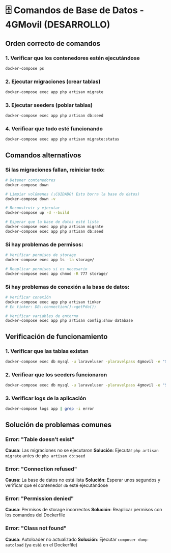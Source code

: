 # 🗄️ Comandos de Base de Datos - 4GMovil (DESARROLLO)

## Orden correcto de comandos

### 1. Verificar que los contenedores estén ejecutándose
```bash
docker-compose ps
```

### 2. Ejecutar migraciones (crear tablas)
```bash
docker-compose exec app php artisan migrate
```

### 3. Ejecutar seeders (poblar tablas)
```bash
docker-compose exec app php artisan db:seed
```

### 4. Verificar que todo esté funcionando
```bash
docker-compose exec app php artisan migrate:status
```

## Comandos alternativos

### Si las migraciones fallan, reiniciar todo:
```bash
# Detener contenedores
docker-compose down

# Limpiar volúmenes (¡CUIDADO! Esto borra la base de datos)
docker-compose down -v

# Reconstruir y ejecutar
docker-compose up -d --build

# Esperar que la base de datos esté lista
docker-compose exec app php artisan migrate
docker-compose exec app php artisan db:seed
```

### Si hay problemas de permisos:
```bash
# Verificar permisos de storage
docker-compose exec app ls -la storage/

# Reaplicar permisos si es necesario
docker-compose exec app chmod -R 777 storage/
```

### Si hay problemas de conexión a la base de datos:
```bash
# Verificar conexión
docker-compose exec app php artisan tinker
# En tinker: DB::connection()->getPdo();

# Verificar variables de entorno
docker-compose exec app php artisan config:show database
```

## Verificación de funcionamiento

### 1. Verificar que las tablas existan
```bash
docker-compose exec db mysql -u laraveluser -plaravelpass 4gmovil -e "SHOW TABLES;"
```

### 2. Verificar que los seeders funcionaron
```bash
docker-compose exec db mysql -u laraveluser -plaravelpass 4gmovil -e "SELECT COUNT(*) FROM usuarios;"
```

### 3. Verificar logs de la aplicación
```bash
docker-compose logs app | grep -i error
```

## Solución de problemas comunes

### Error: "Table doesn't exist"
**Causa**: Las migraciones no se ejecutaron
**Solución**: Ejecutar `php artisan migrate` antes de `php artisan db:seed`

### Error: "Connection refused"
**Causa**: La base de datos no está lista
**Solución**: Esperar unos segundos y verificar que el contenedor `db` esté ejecutándose

### Error: "Permission denied"
**Causa**: Permisos de storage incorrectos
**Solución**: Reaplicar permisos con los comandos del Dockerfile

### Error: "Class not found"
**Causa**: Autoloader no actualizado
**Solución**: Ejecutar `composer dump-autoload` (ya está en el Dockerfile)
